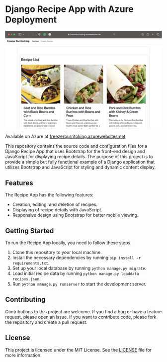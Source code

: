 # Django Recipe App with Azure Deployment

[ ![Django Recipe App with Azure Deployment](./image.png)](freezerburritoking.azurewebsites.net)

Available on Azure at [freezerburritoking.azurewebsites.net](freezerburritoking.azurewebsites.net)

This repository contains the source code and configuration files for a Django Recipe App that uses Bootstrap for the front-end design and JavaScript for displaying recipe details. The purpose of this project is to provide a simple but fully functional example of a Django application that utilizes Bootstrap and JavaScript for styling and dynamic content display.

## Features
The Recipe App has the following features:

- Creation, editing, and deletion of recipes.
- Displaying of recipe details with JavaScript.
- Responsive design using Bootstrap for better mobile viewing.

## Getting Started
To run the Recipe App locally, you need to follow these steps:

1. Clone this repository to your local machine.
2. Install the necessary dependencies by running `pip install -r requirements.txt`.
3. Set up your local database by running `python manage.py migrate`.
4. Load initial recipe data by running `python manage.py loaddata recipes.json`.
5. Run `python manage.py runserver` to start the development server.

## Contributing
Contributions to this project are welcome. If you find a bug or have a feature request, please open an issue. If you want to contribute code, please fork the repository and create a pull request.

## License
This project is licensed under the MIT License. See the [LICENSE](LICENSE) file for more information.
